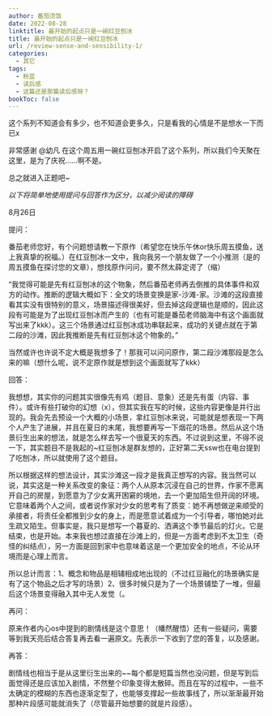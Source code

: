 ```yaml
---
author: 番茄烫饭
date: 2022-08-28
linktitle: 最开始的起点只是一碗红豆刨冰
title: 最开始的起点只是一碗红豆刨冰
url: /review-sense-and-sensibility-1/
categories:
  - 其它
tags:
  - 粉蓝
  - 读后感
  - 这篇还是那篇读后感呀？
bookToc: false
---
```


这个系列不知道会有多少，也不知道会更多久，只是看我的心情是不是想水一下而已x

非常感谢 @幼凡 在这个周五用一碗红豆刨冰开启了这个系列，所以我们今天聚在这里，是为了庆祝……啊不是。

总之就进入正题吧~

*以下将简单地使用提问与回答作为区分，以减少阅读的障碍*

8月26日

提问：

番茄老师您好，有个问题想请教一下原作（希望您在快乐午休or快乐周五摸鱼，送上我真挚的祝福。）在红豆刨冰一文中，我向我另一个朋友做了一个小推测（是的周五摸鱼在探讨您的文章），想找原作问问，要不然太薛定谔了（缩）

“我觉得可能是先有红豆刨冰的这个物象，然后番茄老师再去倒推的具体事件和双方的动作。推断的逻辑大概如下：全文的场景变换是家-沙滩-家。沙滩的这段直接看其实没有很特别的意义，场景描述得很美好，但去掉这段逻辑也是顺的，因此这段有可能是为了出现红豆刨冰而产生的（也有可能是番茄老师脑海中有这个画面就写出来了kkk）。这三个场景通过红豆刨冰成功串联起来，成功的关键点就在于第二段的沙滩，因此我推断是先有红豆刨冰这个物象的。”

当然或许也许说不定大概是我想多了！那我可以问问原作，第二段沙滩那段是怎么来的嘛（想什么呢，说不定原作就是想到这个画面就写了kkk）



回答：

我想想，其实你的问题其实很像先有鸡（题目、意象）还是先有蛋（内容、事件）。或许有些打破你的幻想（x），但其实我在写的时候，这些内容更像是并行出现的。我会先去预设一个大概的小场景，拿红豆刨冰来说，可能就是想表现一下两个人产生了进展，并且在夏日的末尾，我想要再写一下烟花的场景。然后从这个场景衍生出来的想法，就是怎么样去写一个很夏天的东西。不过说到这里，不得不说一下，其实题目不是我起的~红豆刨冰是群友想的，正好第二天ssw也在电台提到了吃刨冰，所以就使用了这个题目。

所以根据这样的想法设计，其实沙滩这一段才是我真正想写的内容。我当然可以说，其实这是一种关系改变的象征：两个人从原本沉浸在自己的世界，作家不愿离开自己的房屋，到愿意为了少女离开困窘的境地，去一个更加陌生但开阔的环境。它意味着两个人之间，或者说作家对少女的思考有了质变：她不再想做逆来顺受的承接者，将责任全都推到少女的身上，而是愿意试着成为一个引导者，哪怕她对此生疏又陌生。但事实是，我只是想写一个暮夏的、洒满这个季节最后的灯火。它是结束，也是开始。本来我也想过直接在沙滩上的，但是一方面考虑到不太卫生（奇怪的纠结点），另一方面是回到家中也意味着这是一个更加安全的地点，不论从环境而是心理上而言。

所以总计而言：1、概念和物品是相辅相成地出现的（不过红豆融化的场景确实是有了这个物品之后才写的场景）2、很多时候只是为了一个场景铺垫了一堆，但最后这个场景变得融入其中无人发觉（。

再问：

原来作者内心os中提到的剧情线是这个意思！（幡然醒悟）还有一些疑问，需要等到我天亮后结合答复再去看一遍原文。先表示一下收到了您的答复，以及感谢。

再答：

剧情线也相当于是从这里衍生出来的~~每个都是短篇当然也没问题，但是写到后面觉得还是应该加入剧情，不然整个印象变得太散碎。而且在写的过程中，一些不太确定的模糊的东西也逐渐定型了，也能够支撑起一些故事线了，所以渐渐最开始那种片段感可能就消失了（尽管最开始想要的就是片段感）。
